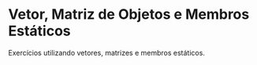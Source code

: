 # Vetor, Matriz de Objetos e Membros Estáticos 
Exercícios utilizando vetores, matrizes e membros estáticos. 
